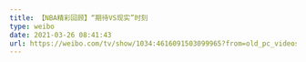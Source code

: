 ```yaml
---
title: 【NBA精彩回顾】“期待VS现实”时刻
type: weibo
date: 2021-03-26 08:41:43
url: https://weibo.com/tv/show/1034:4616091503099965?from=old_pc_videoshow
---
```


<!-- more -->